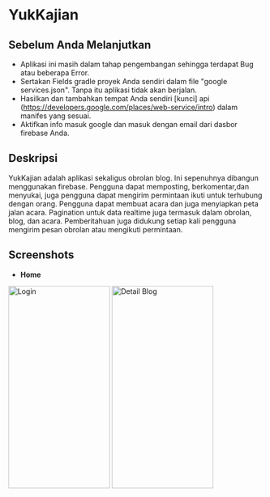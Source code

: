 # YukKajian

Sebelum Anda Melanjutkan
------
* Aplikasi ini masih dalam tahap pengembangan sehingga terdapat Bug atau beberapa Error.<br>
* Sertakan Fields gradle proyek Anda sendiri dalam file "google services.json". Tanpa itu aplikasi tidak akan berjalan.<br>
* Hasilkan dan tambahkan tempat Anda sendiri [kunci] api (https://developers.google.com/places/web-service/intro) dalam manifes   yang sesuai.<br>
* Aktifkan info masuk google dan masuk dengan email dari dasbor firebase Anda.

Deskripsi
---------
YukKajian adalah aplikasi sekaligus obrolan blog. Ini sepenuhnya dibangun menggunakan firebase.
Pengguna dapat memposting, berkomentar,dan menyukai, juga pengguna dapat mengirim permintaan ikuti untuk terhubung dengan orang.
Pengguna dapat membuat acara dan juga menyiapkan peta jalan acara.
Pagination untuk data realtime juga termasuk dalam obrolan, blog, dan acara.
Pemberitahuan juga didukung setiap kali pengguna mengirim pesan obrolan atau mengikuti permintaan.


Screenshots
----------
* **Home**<br>
<p float="left">
<img src="https://github.com/ahmadphonakec/Yukkajian/blob/master/Screenshot_20190126-021513.png" alt="Login" width="200dp" height="400dp">          
<img src="https://github.com/ahmadphonakec/Yukkajian/blob/master/Screenshot_20190126-021507.png" alt="Detail Blog" width="200dp" height="400dp">
</p>
